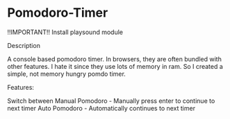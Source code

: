 # Pomodoro-Timer
!!IMPORTANT!!
Install playsound module

Description

A console based pomodoro timer. In browsers, they are often bundled with other features. I hate it since they use lots of memory in ram. 
So I created a simple, not memory hungry pomdo timer.


Features:

Switch between 
Manual Pomodoro - Manually press enter to continue to next timer
Auto Pomodoro - Automatically continues to next timer

